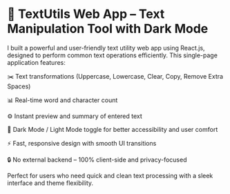 # 📝 TextUtils Web App – Text Manipulation Tool with Dark Mode

I built a powerful and user-friendly text utility web app using React.js, designed to perform common text operations efficiently. This single-page application features:

✂️ Text transformations (Uppercase, Lowercase, Clear, Copy, Remove Extra Spaces)

📊 Real-time word and character count

⚙️ Instant preview and summary of entered text

🌙 Dark Mode / Light Mode toggle for better accessibility and user comfort

⚡ Fast, responsive design with smooth UI transitions

🔒 No external backend – 100% client-side and privacy-focused

Perfect for users who need quick and clean text processing with a sleek interface and theme flexibility.